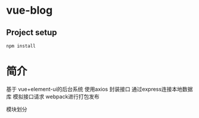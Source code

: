 # vue-blog

## Project setup
```
npm install
```
# 简介

基于 vue+element-ui的后台系统 使用axios 封装接口 通过express连接本地数据库 模拟接口请求 webpack进行打包发布

模块划分 
